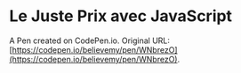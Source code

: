 # Le Juste Prix avec JavaScript

A Pen created on CodePen.io. Original URL: [https://codepen.io/believemy/pen/WNbrezO](https://codepen.io/believemy/pen/WNbrezO).

